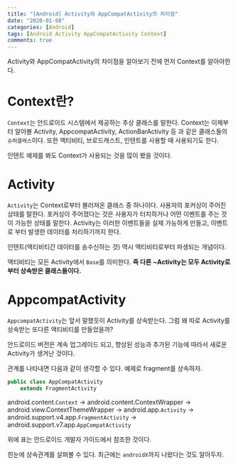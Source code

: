 ```yaml
---
title: "[Android] Activity와 AppCompatActivity의 차이점"
date: "2020-01-08"
categories: [Android]
tags: [Android Activity AppCompatActivity Context]
comments: true
---
```


<style>
    .android {
        color: green;
    } 
</style>

Activity와 AppCompatActivity의 차이점을 알아보기 전에 먼저 Context를 알아야한다.

# Context란?

`Context`는 안드로이드 시스템에서 제공하는 추상 클래스를 말한다. Context는 이제부터 알아볼 Activity, AppcompatActivity, ActionBarActivity 등 과 같은 클래스들의 `슈퍼클래스`이다. 또한 액티비티, 브로드캐스트, 인텐트를 사용할 때 사용되기도 한다.

인텐트 예제를 봐도 Context가 사용되는 것을 많이 봤을 것이다.

# Activity

`Activity`는 Context로부터 불러져온 클래스 중 하나이다. 사용자의 포커싱이 주어진 상태를 말한다. 포커싱이 주어졌다는 것은 사용자가 터치하거나 어떤 이벤트를 주는 것이 가능한 상태를 말한다. Activity는 이러한 이벤트들을 실제 가능하게 만들고, 이벤트로 부터 발생한 데이터를 처리하기까지 한다.

인텐트(액티비티간 데이터를 송수신하는 것) 역시 액티비티로부터 파생되는 개념이다.

액티비티는 모든 Activity에서 `Base`를 의미한다. **즉 다른 ~Activity는 모두 Activity로부터 상속받은 클래스들이다.**

# AppcompatActivity

`AppcompatActivity`는 앞서 말했듯이 Activity를 상속받는다. 그럼 왜 따로 Activity를 상속받는 또다른 액티비티를 만들었을까?

안드로이드 버전은 계속 업그레이드 되고, 향상된 성능과 추가된 기능에 따라서 새로운 Activity가 생겨난 것이다.

관계를 나타내면 다음과 같이 생각할 수 있다. 예제로 fragment를 상속하자.

```java
public class AppCompatActivity
    extends FragmentActivity
```

android.content.`Context`
-> android.content.ContextWrapper
-> android.view.ContextThemeWrapper
-> android.app.`Activity`
-> android.support.v4.app.`FragmentActivity`
-> android.support.v7.app.`AppCompatActivity`

위에 표는 안드로이드 개발자 가이드에서 참조한 것이다.

힌눈에 상속관계를 살펴볼 수 있다. 최근에는 `androidX`까지 나왔다는 것도 알아두자.
